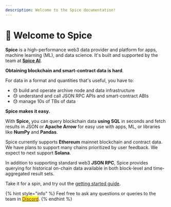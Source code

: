 ```yaml
---
description: Welcome to the Spice documentation!
---
```


# 👋 Welcome to Spice

**Spice** is a high-performance web3 data provider and platform for apps, machine learning (ML), and data science. It's built and supported by the team at [**Spice AI**](https://spiceai.io).

**Obtaining blockchain and smart-contract data is hard**.

For data in a format and quantities that's useful, you have to:

* 😓 build and operate archive node and data infrastructure
* 😓 understand and call JSON RPC APIs and smart-contract ABIs
* 😓 manage 10s of TBs of data

**Spice makes it easy.**

With **Spice,** you can query blockchain data **using SQL** in seconds and fetch results in JSON or **Apache Arrow** for easy use with apps, ML, or libraries like **NumPy** and **Pandas**.

Spice currently supports **Ethereum** mainnet blockchain and contract data. We have plans to support many chains prioritized by user feedback. We expect to next support **Solana**.

In addition to supporting standard web3 **JSON RPC**, Spice provides querying for historical on-chain data available in both block-level and time-aggregated result sets.

Take it for a spin, and try out the [getting started guide](get-started.md).

{% hint style="info" %}
Feel free to ask any questions or queries to the team in [<mark style="color:purple;">Discord</mark>](https://discord.gg/kZnTfneP5u).
{% endhint %}
